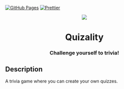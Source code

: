 [![GitHub Pages](https://img.shields.io/github/deployments/r0b4dams/quizality/github-pages?logo=github&label=prod)](https://r0b4dams.github.io/quizality/)
[![Prettier](https://img.shields.io/badge/style-prettier-ff69b4.svg)](https://github.com/prettier/prettier)

<div align="center">
  <image align="center" src="public/logo.svg">
</div>
<h1 align="center">Quizality</h1>
<h3 align="center">Challenge yourself to trivia!</h3>

## Description

A trivia game where you can create your own quizzes.

